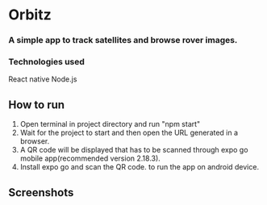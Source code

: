 # Orbitz
### A simple app to track satellites and browse rover images.

### Technologies used
 React native
 Node.js

## How to run
1. Open terminal in project directory and run "npm start"
2. Wait for the project to start and then open the URL generated in a browser.
3. A QR code will be displayed that has to be scanned through expo go mobile app(recommended version 2.18.3).
4. Install expo go and scan the QR code. to run the app on android device.

## Screenshots
